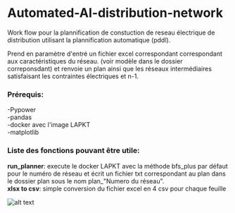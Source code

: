 # Automated-AI-distribution-network

Work flow pour la plannification de constuction de reseau électrique de distribution utilisant la plannification automatique (pddl).<br>

 Prend en paramètre d'entré un fichier excel correspondant correspondant aux caractéristiques du réseau. (voir modèle dans le dossier correponsdant) et renvoie un plan ainsi que les réseaux intermédiaires satisfaisant les contraintes électriques et n-1.   

### **Prérequis:**<br>
-Pypower<br>
-pandas<br>
-docker avec l'image LAPKT<br> 
-matplotlib

### **Liste des fonctions pouvant être utile:**<br> 
**run_planner**: execute le docker LAPKT avec la méthode bfs_plus par défaut pour le numéro de réseau et écrit un fichier txt correspondant au plan dans le dossier plan sous le nom plan_"Numero du réseau".<br>
**xlsx to csv**: simple conversion du fichier excel en 4 csv pour chaque feuille

![alt text](https://imgs.search.brave.com/2uAmAtwOxhQJTDF9RskFvQ90NKCWmvCHbsuzR0lqg8M/rs:fit:860:0:0:0/g:ce/aHR0cHM6Ly90My5m/dGNkbi5uZXQvanBn/LzAyLzc4LzY5Lzk0/LzM2MF9GXzI3ODY5/OTQwM19BYjNtZ1dv/VVVucHVjQ2lreHhL/ZXczdkV6SzdLZm83/Zi5qcGc)
